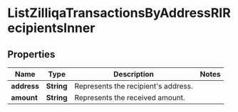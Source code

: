 

# ListZilliqaTransactionsByAddressRIRecipientsInner


## Properties

| Name | Type | Description | Notes |
|------------ | ------------- | ------------- | -------------|
|**address** | **String** | Represents the recipient&#39;s address. |  |
|**amount** | **String** | Represents the received amount. |  |



